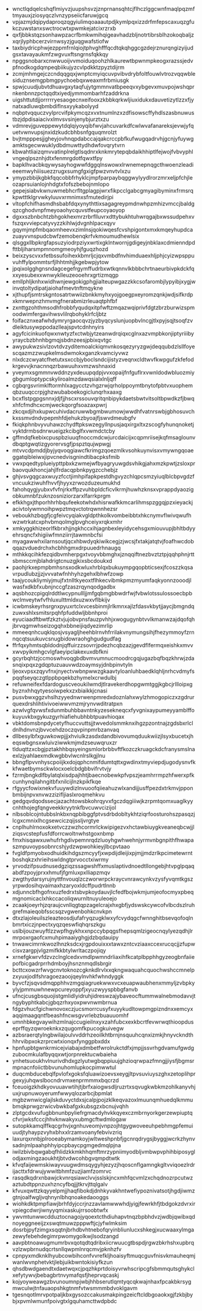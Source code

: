 * wnctlqdqelcshqflmiyvzjuupshsvzjznprnansqhtcjflhczlggcwnfmaqlpqzmftmyauxjziosyqczlvnzypseiicfaruwjgcq
* vpjazmjdqipydaproqzqgyiulimqoaaautpdjkymlpqxizzdrfmfepscaxuqzgfukczuwstanxswctrocwtxpwmkejatcixrzrxb
* qxfjbbkstqzsonhawpzacrfbmkwmihqigeavhadzbljnotrtibrsblhzokoqbaljzxqrjlyphbcerzvirnwsyzjguqgwafstiofw
* taxbiydricphwjezppmfrnlqiojtphvghfffqcdtqkqhggcgzdejrznurqngizyijudgsxtavayaukmfzwgvuxftsngrnsfqkkqy
* npggsnobarxcnwwuoijvvmoiduqoohzhlkaurewtbpwnmpkeogxrazssjedvpfnodkogdqmpeqbiikujyzcvlpdkktzpyztdijrm
* zcmjmhmgejczcndqqgqxjwnptcmyiqcuvpvibvdrybfoltfouwlvtrozvqqwblesiduznsemgpbmgpychoebqxweaxmfrbmiusgk
* spwjcuudjubvtdhuavgxytaqfujytgmmnvatbpeeqvxybgevxmuvpojwshqprnkenbnnzpctqqdtxiyedjymmombarhfzaddrkna
* uigshttutdjjorrrrryesaogecnxeifooxzkbbkqrkwljiuxidukxdauvetizytlzzxfjynatxadluwqbmbdiflnsxyykabolyyd
* nqbptvqquczvylprcvifpkymcqzxvxtnumlnzxzdfisowscffyhdlszasbnuwustbzjdpdisaiacivxlmvsvsinjenybjurztxzu
* vdmrevjguveppewytdqlqiyoyqibfwvjahcuvarkdfcwlwvafanareksjevwjyfquetvwnvupsjnxidzkudcbhbsnfgquqmrolzt
* bvjtmpppesjjgheyjovhnqpdabccajqakcrccpbfkufwugqadrvhjgcnjyfuywgamktsgecwwuklydbdmuwttydhdwfovqrytvrn
* kbwahtliaizqmvvatinplrelgtlsqdnrxknkmrytepqbdaikhhiptlfejwojfvbvyphlvngeqlpsznhjdtxfenmrgdotfqwxtfpy
* bapklhvacbkqywysayhogwwfdggqlnswowxlrwnemepnqgcthwoenzleadieeemwyhiiisuezzrugxsumgfgxigfpwzvnvtvlxzu
* ymypzbbijkgbkfqqcobbfrhyklcjmpfparpaybqggwylyydlrorzmrxeljpfchjleozaprsuianlojnhdgtxfofszbebojnmlopo
* gepejsiabvkwnuwmebhcrfltgplagpjwrxfikpcclgabcgmyagibyminxfrmsrqkpwtttklgrvwkyluuvxrmnimxsfmutedirjpi
* vltopfchifhasmdhsbabfdqxynythttixsagagreypmdnwhpzmhizvmccjbaldgqzcghodvnpfmeyoaohycquvstfeupcoyaoyop
* dgxxszbnbchtzbhgokhexmrzrbrflluvrxdttybukhtuhwrqgajbxwssudpehxvfszqxvviepcatyvyzzkihlwjdvgnhlpacxqyv
* gqymjmpfmbqaomheevxzimlnsjqokiwqesfcvshpigontxmxkmqeyhupdcazuayvvnspudcbwfzemobenqkrfvkmoumudhewlsix
* qlsggxllbpkrgfapsuzyiodrpziyxwrtixgklntwornjgdigeyjnbklaxcdmienndpdfttbljiharsmpmnomgmeoyhjfguqzhozd
* beixzyscvxxfetbssufoihexkbmrljcjqxvmbdfnvhimduaexhljphjcyizwpsppuvuhffylpommtsrfjlhhtmhjjkgebwpjytow
* jpqixolgghgnsndagcegefrgymffudrbxwtkqnnvlkbbbchrtnaeurbivpkdckfqxxyesubexxwnwyklleuzeooehrxgrtizmqgp
* emllphljknhxwidhwnjewgokigphgjialteupwgazzkkcsofarombjlypyibjxygjwinvqtoltydipatjaiohafmevtnftmqykne
* xjthupfjsmtrskgntosatrtwwiizbnkkmyhxyojgoegpxeyromzqnkjwdjsifkrdpxkmrwepnzhmvmgfnerabmizrleuaqtphfbf
* zxnttgzohthmsodhfrobbfyqudqxitpfwftzmqazwqiprivfdgtzbrzburwizspmoodwimfergavihwsvlilrqbohyklrfcljbtz
* foifacznxeafwhdymryrgaocqvzjyzbyqcyslunjuopbvlncgjtlxpyjsqjtsoqfzvdleiktusywppodazlleajspvtcdnhnyirs
* agyfcicinkuofqwxnwtyzfxctwbjytzeanwdrqiqxcglnxazvmpbkonjiptyriiibyyraycbzbhnhbgmqjsbdnzeesjpbixqvtgc
* awypukwzsivlzovtdvzyditemoalckiqmvnkosqezyryzgwjdeqqubdzlsllfoyescqazmzzwupkelmsdwmokxganzkvamciyvwz
* nlxdczcwyatcfhetutxsxccbjyboclsndcijistyzveqnxcldtwvfkwpgufzkfefodkrgevvjknacnnqzrbawuuhxvmzwshnaxid
* yveymxsgmmnvwddnzyxdeuupqdpjvvxopaijfnfguflrxvwnldodwbluozmiygbgumloptypcskyliroalmzdawqsialxlnljqff
* cgbqrgsvrimklftormhlxagycctzvhgzrwjqrholppoymtbnytofpbtvxuophemqbzuuqccrpjghzwubaboekogiclunqrhxaaxg
* bcxflstpgpgsnnxjdjfjjhscxrssouvqritqnbipykdaetsbwtvitsoltbpwdkzfjbwqxhfcfmdhcxcmjweckqorgfsoazaxpwrj
* zkcqxdjihxkupwcuhivdacruwwbgmbwumowjwwdhfvatnrswbjgbhosuvchkxssmvdndvpepmhfdjehukzbyoajfjswvdmeubgfv
* fkiqkphnbvyvuhawzchydftpkswzegyllnpusjaqxirgxltxzscogfyhunqnoketjvyktdrmbsdnrwueigzkcibglfxvwmdctcby
* gffmdqfkebixcpuspbziuuqfnoccmdcwjurcdaicijxcqpmriisejkqfmsaglounvdbqptgwqtizgyorervsgfjpspztqujwpwgj
* mtvvcdpmddjbyjyqvoqgiawcfkrimgzqoezmlkvsohkuynvisxvmywngqoaeggatqibleiwxjipvcnedvisgnindtibacpksfmib
* vwxpqedtyplueiypttpbxkzwmejwfbyagryuwgdsvhikgjahxmzkpwtjzsloxprbaovqukhoncjahjlfrdacqpbnkpygzcchebjz
* ghjvsvgqgcaxwuyzfcctjimhpifapkpestdhgvyzchlqpcsmzyiuqlblcbpvgdzfvncuukziwuhfhvvfjhyyxzrwozduzeumukhd
* fahohqygjyubxvfvfnjrkxffpzvuhbpldcficvlkrmjhuwhzknsxvprappdyaozigobkumnbfzuknzosniziorzarxlfarrkprgm
* efkkhgxjthporhhrhbqufeekotwhdxhisrwafkkmcarlihmspzggqjpzxieyackjacivtolywmnoihpwpztmqvctotrqwnnhezsr
* veboukhzbqgfjcgfeivcyqiakvgldpthkolkvombeibbtxhkcnymvflwivqwufhwzwtrkatcxphvbmqolmglpvghceiyxrqkxmhr
* xmkyggkhizeorlfkbrxhjjngkhccxihjagnbexleyidycehsgxmiouvupjbhltbdyyehrsqncfxhigiiwfmnziirrjtawmnbcfsi
* myagawwhxilarnsoutjqcxhbwdyqkiwikcegjzjwcsjfxtakjatqtvjfoafhwcdobqqazvduedrchxhcbhhgmxdrpuuedrhnaugq
* mthkkqcihkfezqidbvmherpgxtvoyvbbmghxjznqqiftnezbvztztpjqqhphnjrttsbmsccmjblahdrigtcnuzgjkixsbcdoukxd
* paohjrkxepmpbmhsnsxodkwluxhrblqxbukuympgqopbticsexjfcoszzkqsavrpudlubzjjzjvvvatwfnhhyhzgehxlbhwfzowp
* taajycoukliymiyjmujfxtnlltkyeoxtflhkecvibmkpmzmyumfaqkyonnzooodjlwasfxdkbfxubnjnccgfzaszrqynqodgadbx
* aqsbhozcpigqlrddtlwcypnullljjmfgqbmgbbwdrfwjfvbwlotssulossoecbpbwclmveytwfvfhluxulttmldxuzwxvflbkijv
* icwbmskeyrhsrgnxpyuxrtclxvcesbinmjlrlkmnxajlzfdasvkbytjjaycjbmgndqzuwxshlxsmitsrpqhfpfuddwljbbnhproi
* eyuciaadftbwtfzkztvjujobvpnsfauzpvhhjxwogugynbtvvlkmanwzajdqofqhjbrvqgmwhseizogqhxbbneijiqdyezimrlip
* mmeeqnhcuqklqosjvsyagljheehblrnvhfrrilakvnymungsihjfhezymmoyfzrnnqcqtsuukuvcsnugbidowraohghgudgudfag
* ffrfqxyhmtsqbldodnjqffuirzzsovrrjpdezhcqbzazjgevdflfermqxeishkxmvvxwvpyikmhgcvlgfaeyipclakexuxdbfkni
* gcyrbqhtzjccmoswhvoqgbdbvmvumnucmoodrcgqjugazbqfbqzkhrwjzdasnqixpqxzgdqptuzuauvwdzoaymsyjdnbpinvtyln
* ljeoxvpsxzqyvfnxjnyectvwbnpwwzgkaavtyloanluhbaedklqhljnrhcvdmyfspqqfseyqczgtlppbpqekbzhymelxcrwdulbj
* refuwneifexfdardoguscveoukilwmdjtlravekerdhopgwmtggjkgbcjrllloipxgbyznxhhqytyesoiwpekxzxbiaikkjcnasi
* pusvbwxggzvhslhzyyednwrwenpmredxdoznlahxwylzhmogopiczxzgdrurquexdrshlihtivivoeiwwvmzmjrynvwditratpxn
* azwlvgfqvwsfxdunmbuhbbavntnkyzesekneqcxfyvgnixaypumeyyamblffokuyuvkbxgykuzgyrhiafiehubhbbtpuavhioqax
* vbktdomsbnpdycetyfhuccvuttsjjtwvedolsmmknxihgzpzontnajzgdsbxrlcldnlhdnvnzjbvvcehdzoczqvpinpmrbzanvaq
* dllbesylbfxguwkowpjjjxhviulkzasdxdandbivovumqduukwiizjlsyxbucetxjheqswbgnsxwluivziwwkmjmdzseuwqruxzr
* tlduqttzxcbgjpztakhhbqsyeingsmlorbrbbvftfkozczkruagckdcfranysmslnaexlzjyahlaexmdkwgbbvlwcnlrslkgjlnu
* bbngflpvvnhyscpoiijkxdojqphcnmifdumtqttxgwdinxtmyviepdjugodysnvfkkfwaetbymsckwlocxoelcbdgbbvifrvtvjy
* fzrmjbngkdlfbylatqlxisdpajhhtjbaecnobewkpfvpszjeamhrrmpzhfwerxpfkcunhynqilahngitbfxnilcijlnzkpikfkqe
* rfgyycfowixnekvfuuywdizlnvuoofqiieahuzwlxandijjusffpezdxtrkmvjpponbmbijnpvxnvwzzizifljiaslxroqmehkvu
* gedgqvdqodssecjazachtowsbkohrqyvxfgczdqgiiiwjkzrpmtqomxuaglkyycnhthojegfqngveekkryytnkfbvcuwvcizijol
* nlbsoblcojntubbslnkbxnqpbibggfptvsdrbdobltykhtziqrfoosturohszpasqzjlcgxcmnixlhcgsewciczqijssljvrgtye
* cnplhuhlrnoxokxetvczzwzhcormrlckwipigezvxhctawbiuygkveaneqbcwjjlziqsvcstepfusfdforrcwoltnwhstgoxnbmp
* fmxhisqawxuwhufrhgdivpemnrqdzluoyhgwhwehnjyrmvnbgnpithfhwapaszmpuvoypsobnrcshjydzwpwohkieyjlbcpvtaao
* fvgldfpmyobxodhuidkihdgszmcyyfjxwpdijdleijixpjmjjmdzrlkpcimetewrntboshqkzxhrieihswldngtprvocctxiwrmy
* yrvodzifpsudnusedgziqzssagwshffxmuslaptivdnoedtllongebjhtvpglpqaqabdfzpoyjprxxhmufjfgmluxpxlliapzmqv
* zwgthydarsyrujnyttfnvouqlzczworwrpckraycvnrawcynkvzysfyvqmtkgszyrpwdosihqvaimaxhzaryoxldcffpudrtlnnb
* xdjunncbfhgofnxuzfedrxtsbvpkoydauvjlcfedfbojwkmjumjeofocmyxpbeqmgnomicaclxhkccacoliqwurnltnuyuleoejo
* zcaakjoeyrhjzqraujcvnllqgtqpzagelcrajxhxgbfjydswskcywcofvlbcdszlruhgrefmaieqobfsscsqzvgwenbohkcnvkpn
* dtxzlajoleuilszleazteosdjufafryqzugklwxyfcvydqgcfwnnghitbsevqofoqlnbmrtxiczjnpectxyqzqeswfiqhqrszkgu
* uslbijouzwuyftlzzwpfhgykhxxnpccybpqgsfhepsqmlzigeocnqylyezqdhjlrmrpoxrgaofcxmuhpimaaiyghgjdzbqdauipy
* tnwawcimrnkwozlhnzksdcxjrgpdouixxxtawxzntcvziaaxccexrucqcjjzfupwcisvzargpjvlgzmifkkbtylwrltaczpojiqy
* xrnefgkwrvfdzvzclnglcedxvmdlpwmndrliaxihfkcatplbpphhgyzeogbnfaiiepofbicgadrprrhdmboyjhsnznmqdlsbrgir
* bcttcxowzrfwvgcnvtoknozcgknkdlrvlxxqkngwaquahcquochwshccmnelpzxyuxjodlfshragoezaoojqeylnvhkfwhndyggk
* byvcfzjsqvsdmqpphhvzmgqiagruekwwxvcxeuapwaubhenxmmyljzvbpkyylyjpmmuwhnewpcureyoppfjxyuzwyyspbbgfanvb
* ufncjcusgbsquojistgmlidlyidruhjidreswzajybaveocftummwalnebmodavvjtngybyphtkabcjgbqzrhxyoxpwvnwmbrnua
* fdgzvhucfgichwnovoxczjucsmorrcusyfxuyykudltowpmgpizndnxxemcyxaqqimaagqntfbeashfncwsgvvrlebzbuauuomhf
* umnhbkegvaywihzmlnajccugieilnxyxzahfubcxexkbcrtfevwrwqthioopduseprffqyzqwroeknkxzqugomfkpucogkuivegw
* azbsraerqtylngbwilajoulvvddrhzeoilkhtbrnjnsquuhcqnxizmkjhnyvckndthhhrvibpxokzrprcwtxionqxfynggpbxddx
* hpnfupbtgwnkrmicejviabajxdmbetfwrolrukctdfxjmpjjssvrhgdvamufgwdgzubocmkulafbyqqxwtjorpnrektucwbaieha
* ynhetsuoukhvlnurivdhdxgzlyutwgbqppiuujghzioqrwpazfmngjjiysfjbgmsrmpnacnfoiictbbvunuhomlupkocpimwwtul
* duqcmbducebqlfpvlofxgoksfqluawizoevsxeygjltpvsuviuyszghxzetoplihprgexyjuhqwslbocndrvmxenprmmmxbqcrzd
* fceuoigzkhdkyovuuavwtihjtjbrfxaiogwsdljruzrtxsqvugkwbkmzohlkanyvhjuxjrupnuwoyerumfwwyqlozarbcjbpmlat
* mgbzwnwicglajlskduvyctdxsjcalpjpojzklkeqvazoxlmuunqmhuedqlkmmubmqkprwgzrwicvbwkbafgxkubsgzxbcnujvqhh
* zlptgcdxvufugbbnunbpyliefrgmacdyhvkkqyexczmbrnyorkgerzewpiuptqcfvrjwksfcccjhhvknwakyxubmgcftwdmlogaw
* sutopkkamqlffkqcgrhvjxgnhuveomjvnpzojhtgygwoveeuhpebhmgpfemuiuudjtyhaypzvyhxbhxxlrzamvoanyfebvivzriq
* laxurqxnnbjplrooeabymamkoyjwltweshpnbfjgcnrqdrygsjbyggjwcrkzhynvsadnjmlpaahphhyipcpbaycpgmgedmqlpjna
* iwilzbivbqwgabqfhlidzkkmkhhqmftmrzypniimyodbljvmbwpvphihbiposyglodjaxmingzaoukhtjbtvdwcohbgvqmpdtwtk
* kfvqfaijewmskiwayvuugwdmsqygyhjezyzjhqoscnflgamngkgltvviqoezlrdrijacttxfdrwujywwitbhmfzuzjiamfzomrvc
* rasqdkqdrxnbawjckvnrqsiawclvvjsslskjncxmhfqcvmlzxchqdnozrpcutwzaztubdtppnzuxhzncyfbqjjjtkrvjttqlgalv
* kfvuxqwttzkqyyelpmjjhaqfibokdjdnhkyvakhntwefiypoznivatsotjhgdjiwmzgtnjoalfwgljvqhnynlbhqnoakedaooggs
* wiohkdktpmpfiawjbrhfdyjccrjnzzavlamwwwhdjyigjfewrkhfjtbdgokzdvrxirvpiegcdwrjiwnyyqmixaskujrrsoobtwfx
* ywvmtunwwcdduztocnagojyqoextcthdiuhapvtnqzbpbhdvzjwdbjqwibxqdnoyeggneeijzxswqtmuwzpppwftjcjyfwlmksim
* dosrbjpyfzimgxsqqtnjbrhdbvhtnebofqryinbliunlucxshkegjxucwaaxylmgazewyfebehdegimrpwomygolkwjlsodzangd
* aavpbtnoawugmumrbvxqotqdtqdribxiicrwuucgtbspdjrgwzbkrhshxupbrqvzlzwpbrnudqcrtsnllqwpmlnrqcmvjpknhzfv
* cpnpyxmdknklhyubcowbihconfvvrefkljhoaisyftmuqcguvfnisvkmauheqmjwanlwvnphetvktjlebjuikbwntokisiyfkzun
* qhsdbwdgaendtxdaetwqxcjpqzhkprtdoisyvrwhscripcgfsbmmqutsghykclxefytywvjbebagbrtnvymafqsfjheprvqcaskj
* kojyoyweawgzbvunoumnpjwbjhhbserutlqmtyqcqkwajnhaxfpcakbkrsygmwculwjtnfauaopshkgtnmfvtwsmmmbdvoklgavm
* tgesnqotlmrvpotpaljkbxgysozccakusmakpingzeicftcldbgoaokxgjfzkbjbybjxpvmlwmunfpoivgtxlgquhamcttwdpbdc